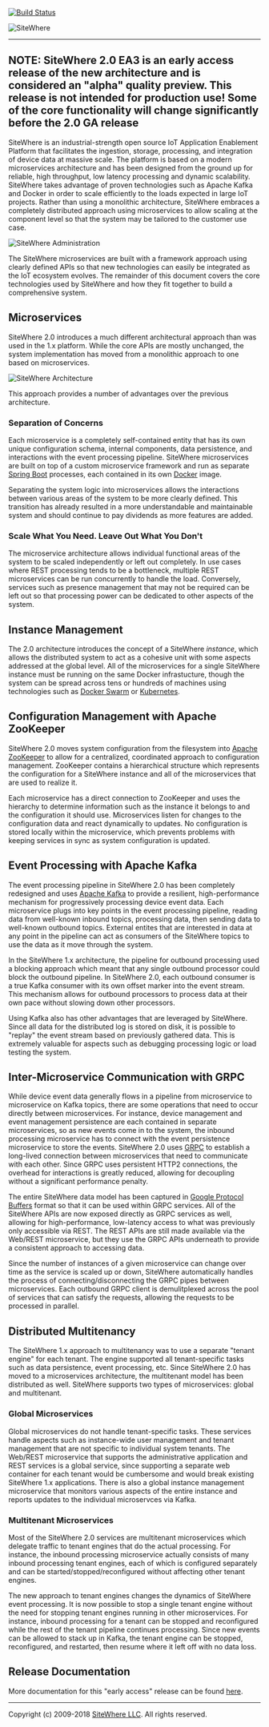 [![Build Status](https://travis-ci.org/sitewhere/sitewhere.svg?branch=master)](https://travis-ci.org/sitewhere/sitewhere)

![SiteWhere](https://s3.amazonaws.com/sitewhere-demo/sitewhere-github.png)

---

## NOTE: SiteWhere 2.0 EA3 is an early access release of the new architecture and is considered an "alpha" quality preview. This release is not intended for production use! Some of the core functionality will change significantly before the 2.0 GA release

SiteWhere is an industrial-strength open source IoT Application Enablement Platform 
that facilitates the ingestion, storage, processing, and integration of device data 
at massive scale. The platform is based on a modern microservices architecture and has 
been designed from the ground up for reliable, high throughput, low latency processing
and dynamic scalability. SiteWhere takes advantage of proven technologies such as
Apache Kafka and Docker in order to scale efficiently to the loads expected in large IoT
projects. Rather than using a monolithic architecture, SiteWhere embraces a completely 
distributed approach using microservices to allow scaling at the component level so 
that the system may be tailored to the customer use case.

![SiteWhere Administration](http://sitewhere.io/docs/en/2.0.EA1/_images/vue-user-interface.png "SiteWhere Administration")

The SiteWhere microservices are built with a framework approach using clearly defined
APIs so that new technologies can easily be integrated as the IoT ecosystem
evolves. The remainder of this document covers the core technologies used by 
SiteWhere and how they fit together to build a comprehensive system.

## Microservices
SiteWhere 2.0 introduces a much different architectural approach than was used
in the 1.x platform. While the core APIs are mostly unchanged, the system implementation
has moved from a monolithic approach to one based on microservices. 

![SiteWhere Architecture](http://sitewhere.io/docs/en/2.0.EA1/_images/microservices-diagram.png "SiteWhere 2.0 Architecture")

This approach provides a number of advantages over the previous architecture.

### Separation of Concerns
Each microservice is a completely self-contained entity that has its
own unique configuration schema, internal components, data persistence,
and interactions with the event processing pipeline. SiteWhere microservices
are built on top of a custom microservice framework and run as separate
[Spring Boot](https://projects.spring.io/spring-boot) processes, each
contained in its own [Docker](https://www.docker.com) image.

Separating the system logic into microservices allows the interactions
between various areas of the system to be more clearly defined. This
transition has already resulted in a more understandable and maintainable
system and should continue to pay dividends as more features are added.

### Scale What You Need. Leave Out What You Don't
The microservice architecture allows individual functional areas of the system to be scaled
independently or left out completely. In use cases where REST processing tends to
be a bottleneck, multiple REST microservices can be run concurrently to handle the load.
Conversely, services such as presence management that may not be required can be left
out so that processing power can be dedicated to other aspects of the system.

## Instance Management
The 2.0 architecture introduces the concept of a SiteWhere *instance*, which
allows the distributed system to act as a cohesive unit with some aspects
addressed at the global level. All of the microservices for a single SiteWhere
instance must be running on the same Docker infrastucture, though the system
can be spread across tens or hundreds of machines using technologies such as
[Docker Swarm](https://github.com/docker/swarm) or [Kubernetes](https://kubernetes.io).

## Configuration Management with Apache ZooKeeper
SiteWhere 2.0 moves system configuration from the filesystem into
[Apache ZooKeeper](https://zookeeper.apache.org) to allow for a centralized,
coordinated approach to configuration management. ZooKeeper contains a
hierarchical structure which represents the configuration for a SiteWhere instance
and all of the microservices that are used to realize it.

Each microservice has a direct connection to ZooKeeper and uses the
hierarchy to determine information such as the instance it belongs to
and the configuration it should use. Microservices listen for changes to
the configuration data and react dynamically to updates. No configuration
is stored locally within the microservice, which prevents problems with
keeping services in sync as system configuration is updated.

## Event Processing with Apache Kafka
The event processing pipeline in SiteWhere 2.0 has been completely redesigned and uses
[Apache Kafka](https://kafka.apache.org) to provide a resilient, high-performance
mechanism for progressively processing device event data. Each microservice plugs into
key points in the event processing pipeline, reading data from well-known inbound topics,
processing data, then sending data to well-known outbound topics. External entites that
are interested in data at any point in the pipeline can act as consumers of the SiteWhere
topics to use the data as it move through the system.

In the SiteWhere 1.x architecture, the pipeline for outbound processing used a blocking
approach which meant that any single outbound processor could block the outbound pipeline.
In SiteWhere 2.0, each outbound consumer is a true Kafka consumer with its own offset 
marker into the event stream. This mechanism allows for outbound processors to process data
at their own pace without slowing down other processors.

Using Kafka also has other advantages that are leveraged by SiteWhere. Since all data for 
the distributed log is stored on disk, it is possible to "replay" the event stream based 
on previously gathered data. This is extremely valuable for aspects such as debugging
processing logic or load testing the system.

## Inter-Microservice Communication with GRPC
While device event data generally flows in a pipeline from microservice to microservice on
Kafka topics, there are some operations that need to occur directly between microservices.
For instance, device management and event management persistence are each contained in
separate microservices, so as new events come in to the system, the inbound processing microservice
has to connect with the event persistence microservice to store the events. SiteWhere 2.0
uses [GRPC](https://grpc.io/) to establish a long-lived connection between microservices
that need to communicate with each other. Since GRPC uses persistent HTTP2 connections,
the overhead for interactions is greatly reduced, allowing for decoupling without a
significant performance penalty.

The entire SiteWhere data model has been captured in 
[Google Protocol Buffers](https://developers.google.com/protocol-buffers/) format so that
it can be used within GRPC services. All of the SiteWhere APIs are now exposed directly as
GRPC services as well, allowing for high-performance, low-latency access to what was previously
only accessible via REST. The REST APIs are still made available via the Web/REST microservice,
but they use the GRPC APIs underneath to provide a consistent approach to accessing data.

Since the number of instances of a given microservice can change over time as the service is
scaled up or down, SiteWhere automatically handles the process of connecting/disconnecting the 
GRPC pipes between microservices. Each outbound GRPC client is demulitplexed across the pool 
of services that can satisfy the requests, allowing the requests to be processed in parallel.

## Distributed Multitenancy
The SiteWhere 1.x approach to multitenancy was to use a separate "tenant engine" for each tenant.
The engine supported all tenant-specific tasks such as data persistence, event processing, etc.
Since SiteWhere 2.0 has moved to a microservices architecture, the multitenant model has been
distributed as well. SiteWhere supports two types of microservices: global and multitenant.

### Global Microservices
Global microservices do not handle tenant-specific tasks. These services handle aspects such
as instance-wide user management and tenant management that are not specific to individual
system tenants. The Web/REST microservice that supports the administrative application and 
REST services is a global service, since supporting a separate web container for each tenant
would be cumbersome and would break existing SiteWhere 1.x applications. There is also a 
global instance management microservice that monitors various aspects of the entire instance
and reports updates to the individual microservces via Kafka.

### Multitenant Microservices
Most of the SiteWhere 2.0 services are multitenant microservices which delegate traffic
to tenant engines that do the actual processing. For instance, the inbound processing microservice
actually consists of many inbound processing tenant engines, each of which is configured separately 
and can be started/stopped/reconfigured without affecting other tenant engines.

The new approach to tenant engines changes the dynamics of SiteWhere event processing. It is now
possible to stop a single tenant engine without the need for stopping tenant engines running in 
other microservices. For instance, inbound processing for a tenant can be stopped 
and reconfigured while the rest of the tenant pipeline continues processing. 
Since new events can be allowed to stack up in Kafka, the tenant engine can be stopped, reconfigured,
and restarted, then resume where it left off with no data loss.

## Release Documentation
More documentation for this "early access" release can be found [here](http://sitewhere.io/docs/en/2.0.EA3/index.html).

* * * *

Copyright (c) 2009-2018 [SiteWhere LLC](http://www.sitewhere.com). All rights reserved.
